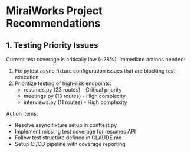 # MiraiWorks Project Recommendations

## 1. Testing Priority Issues

Current test coverage is critically low (~28%). Immediate actions needed:

1. Fix pytest async fixture configuration issues that are blocking test execution
2. Prioritize testing of high-risk endpoints:
   - resumes.py (23 routes) - Critical priority
   - meetings.py (13 routes) - High complexity
   - interviews.py (11 routes) - High complexity

Action items:
- Resolve async fixture setup in conftest.py
- Implement missing test coverage for resumes API
- Follow test structure defined in CLAUDE.md
- Setup CI/CD pipeline with coverage reporting
